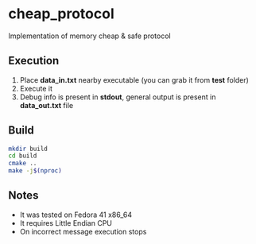 # cheap_protocol
Implementation of memory cheap &amp; safe protocol

## Execution
1. Place **data_in.txt** nearby executable (you can grab it from **test** folder)
2. Execute it
3. Debug info is present in **stdout**, general output is present in **data_out.txt** file

## Build
```bash
mkdir build
cd build
cmake ..
make -j$(nproc)
```

## Notes
- It was tested on Fedora 41 x86_64
- It requires Little Endian CPU
- On incorrect message execution stops
